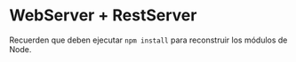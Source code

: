 # WebServer + RestServer

Recuerden que deben ejecutar `npm install` para reconstruir los módulos de Node.
